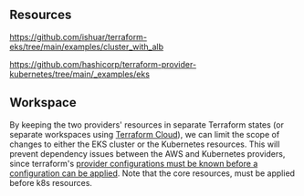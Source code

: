 ## Resources

https://github.com/ishuar/terraform-eks/tree/main/examples/cluster_with_alb

https://github.com/hashicorp/terraform-provider-kubernetes/tree/main/_examples/eks

## Workspace

By keeping the two providers' resources in separate Terraform states (or separate workspaces using [Terraform Cloud](https://app.terraform.io/)), we can limit the scope of changes to either the EKS cluster or the Kubernetes resources. This will prevent dependency issues between the AWS and Kubernetes providers, since terraform's [provider configurations must be known before a configuration can be applied](https://www.terraform.io/docs/language/providers/configuration.html). Note that the core resources, must be applied before k8s resources.
